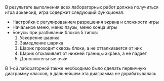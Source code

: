 В результате выполнения всех лабораторных работ должна получиться игра арканоид,
игра содержит следующий функционал:
- Настройки с регулированием разрешения экрана и сложности игры
- Начальное меню, меню паузы, меню конца игры
- Бонусы при разбивании блоков 5 типов:
	1) Ускорение шарика
	2) Замедление шарика
	3) Шарик проходит сквозь блоки, а не отталкивается от них
	4) Шарик отскакивает от нижней границы экрана, а не падает
	5) Дополнительные очки
	
В 1-ой лабораторной также необходимо было сделать первичную 
диаграмму классов, в дальнейшем эта диаграмма не дорабатывалась